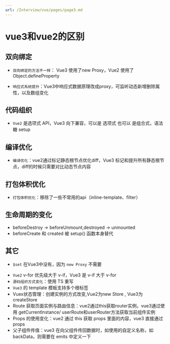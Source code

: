 ```yaml
---
url: /Interview/vue/pages/page3.md
---
```

# vue3和vue2的区别

## 双向绑定

* `双向绑定的方法不一样`： Vue3 使用了new Proxy，Vue2 使用了Object.defineProperty

- `响应式系统提升`：Vue3中响应式数据原理改成proxy，可监听动态新增删除属性，以及数组变化

## 代码组织

* `Vue2` 是选项式 API，Vue3 向下兼容，可以是 选项式 也可以 是组合式，语法糖 setup

## 编译优化

* `编译优化`：vue2通过标记静态根节点优化diff，Vue3 标记和提升所有静态根节点，diff的时候只需要对比动态节点内容

## 打包体积优化

* `打包体积优化`：移除了一些不常用的api（inline-template、filter）

## 生命周期的变化

* beforeDestroy -> beforeUnmount,destroyed -> unmounted
* beforeCreate 和 created 被 setup() 函数本身替代

## 其它

* `$set` 在Vue3中没有，因为 `new Proxy` 不需要

- `Vue2` v-for 优先级大于 v-if，Vue3 是 v-if 大于 v-for
- `源码组织方式变化`：使用 TS 重写
- `Vue3` 的 template 模板支持多个根标签
- Vuex状态管理：创建实例的方式改变,Vue2为new Store , Vue3为createStore
- Route 获取页面实例与路由信息：vue2通过this获取router实例，vue3通过使用 getCurrentInstance/ userRoute和userRouter方法获取当前组件实例
- Props 的使用变化：vue2 通过 this 获取 props 里面的内容，vue3 直接通过 props
- 父子组件传值：vue3 在向父组件传回数据时，如使用的自定义名称，如 backData，则需要在 emits 中定义一下
